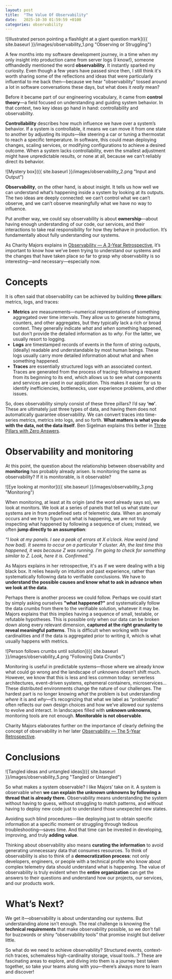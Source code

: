 ```yaml
---
layout: post
title:  "The Value Of Observability"
date:   2025-10-30 01:59:59 +0100
categories: observability
---
```


![Illustrated person pointing a flashlight at a giant question mark]({{ site.baseurl }}/images/observability_1.png "Observing or Struggling")

A few months into my software development journey, in a time when my only insight into production came from server logs (I know!), someone offhandedly mentioned the word **observability**. It instantly sparked my curiosity. Even though a few years have passed since then, I still think it's worth sharing some of the reflections and ideas that were particularly influential to me back then—because we hear "observability" tossed around a lot in software conversations these days, but what does it _really_ mean?

Before it became part of our engineering vocabulary, it came from **control theory**—a field focused on understanding and guiding system behavior. In that context, two key ideas go hand in hand: controllability and observability.

**Controllability** describes how much influence we have over a system’s behavior. If a system is controllable, it means we can move it from one state to another by adjusting its inputs—like steering a car or tuning a thermostat to reach a specific temperature. In software, this could mean deploying changes, scaling services, or modifying configurations to achieve a desired outcome. When a system lacks controllability, even the smallest adjustment might have unpredictable results, or none at all, because we can’t reliably direct its behavior. 

![Mystery box]({{ site.baseurl }}/images/observability_2.png "Input and Output")

**Observability**, on the other hand, is about insight. It tells us how well we can understand what’s happening inside a system by looking at its outputs. The two ideas are deeply connected: we can’t control what we can’t observe, and we can’t observe meaningfully what we have no way to influence. 

Put another way, we could say observability is about **ownership**—about having enough understanding of our code, our services, and their interactions to take real responsibility for how they behave in production. It’s fundamentally about fully understanding our systems.

As Charity Majors explains in [Observability — A 3-Year Retrospective](https://thenewstack.io/observability-a-3-year-retrospective/), it’s important to know how we’ve been trying to understand our systems and the changes that have taken place so far to grasp why observability is so interesting—and necessary—especially now.

# Concepts

It is often said that observability can be achieved by building **three pillars**: metrics, logs, and traces:
- **Metrics** are measurements—numerical representations of something aggregated over time intervals. They allow us to generate histograms, counters, and other aggregates, but they typically lack a rich or broad context. They generally indicate _what_ and _when_ something happened, but don't provide the detailed information as to _why_. For the latter, we usually resort to logging.
- **Logs** are timestamped records of events in the form of string outputs, (ideally) readable and understandable by most human beings. These logs usually carry more detailed information about what and when something happened.
- **Traces** are essentially structured logs with an associated context. Traces are generated from the process of tracing: following a request from its beginning to its end, which allows us to see what components and services are used in our application. This makes it easier for us to identify inefficiencies, bottlenecks, user experience problems, and other issues.

So, does observability simply consist of these three pillars? I’d say **‘no’**. These are ultimately just three types of data, and having them does not automatically guarantee observability. We can convert traces into time-series metrics, metrics into logs, and so forth. **What matters is what you do with the data, not the data itself**. Ben Sigelman explains this better in [Three Pillars with Zero Answers](https://dzone.com/articles/three-pillars-with-zero-answers-a-new-scorecard-for-observability). 

# Observability and monitoring  

At this point, the question about the relationship between observability and **monitoring** has probably already arisen. Is monitoring the same as observability? If it is monitorable, is it observable?

![Eye looking at monitor]({{ site.baseurl }}/images/observability_3.png "Monitoring")

When monitoring, at least at its origin (and the word already says so), we look at monitors. We look at a series of panels that tell us what state our systems are in from predefined sets of telemetric data. When an anomaly occurs and we try to figure out what is happening, we are not truly inspecting what happened by following a sequence of clues; instead, we often **jump directly to an assumption**:

_“I look at my panels. I see a peak of errors at X o’clock. How weird (and how bad). It seems to occur on a particular Y cluster. Ah, the last time this happened, it was because Z was running. I’m going to check for something similar to Z. Look, here it is. Confirmed.”_

As Majors explains in her retrospective, it's as if we were dealing with a big black box. It relies heavily on intuition and past experience, rather than systematically following data to verifiable conclusions. We have to **understand the possible causes and know what to ask in advance when we look at the data**.

Perhaps there is another process we could follow. Perhaps we could start by simply asking ourselves **"what happened?"** and systematically follow the data crumbs from there to the verifiable solution, whatever it may be. Majors explains that this implies having a sequence of small, testable, or refutable hypotheses. This is possible only when our data can be broken down along every relevant dimension, **captured at the right granularity to reveal meaningful patterns**. This is difficult when working with low cardinalities and if the data is aggregated prior to writing it, which is what usually happens with metrics.

![Person follows crumbs until solution]({{ site.baseurl }}/images/observability_4.png "Following Data Crumbs")

Monitoring is useful in predictable systems—those where we already know what could go wrong and the landscape of unknowns doesn’t shift much. However, we know that this is less and less common today: serverless architectures, event-driven systems, ephemeral containers, microservices… These distributed environments change the nature of our challenges. The hardest part is no longer knowing _what_ the problem is but understanding _where_ it is and _why_—it’s recognizing that what we label as “problematic” often reflects our own design choices and how we’ve allowed our systems to evolve and interact. In landscapes filled with **unknown unknowns**, monitoring tools are not enough. **Monitorable is not observable**.

Charity Majors elaborates further on the importance of clearly defining the concept of observability in her later [Observability — The 5-Year Retrospective](https://thenewstack.io/observability-the-5-year-retrospective/).

# Conclusions

![Tangled ideas and untangled ideas]({{ site.baseurl }}/images/observability_5.png "Tangled or Untangled")

So what makes a system observable? I like Majors’ take on it. A system is observable when **we can explain the unknown unknowns by following a thread that is already there.** Observability means understanding the system without having to guess, without struggling to match patterns, and without having to deploy new code just to understand those unexpected new states.

Avoiding such blind procedures—like deploying just to obtain specific information at a specific moment or struggling through tedious troubleshooting—saves time. And that time can be invested in developing, improving, and truly **adding value**.

Thinking about observability also means **curating the information** to avoid generating unnecessary data that consumes resources. To think of observability is also to think of a **democratization process**: not only developers, engineers, or people with a technical profile who know about complex telemetry data should understand what is happening. The value of observability is truly evident when the **entire organization** can get the answers to their questions and understand how our projects, our services, and our products work.

# What’s Next?

We get it—observability is about understanding our systems. But understanding alone isn’t enough. The real challenge is knowing the **technical requirements** that make observability possible, so we don’t fall for buzzwords or shiny “observability tools” that promise insight but deliver little. 

So what do we need to achieve observability? Structured events, context-rich traces, schemaless high-cardinality storage, visual tools…? These are fascinating areas to explore, and diving into them is a journey best taken together, so take your teams along with you—there’s always more to learn and discover!

<!-- ![Illustrated person struggling with questions]({{ site.baseurl }}/images/observability_6.png "Struggling with questions") -->
